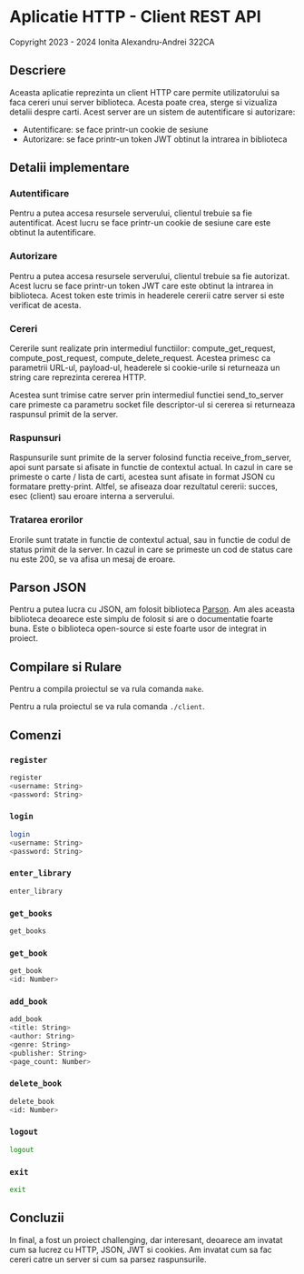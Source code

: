 # Aplicatie HTTP - Client REST API

Copyright 2023 - 2024 Ionita Alexandru-Andrei 322CA

## Descriere

Aceasta aplicatie reprezinta un client HTTP care permite utilizatorului sa faca
cereri unui server biblioteca. Acesta poate crea, sterge si vizualiza detalii
despre carti. Acest server are un sistem de autentificare si autorizare:

- Autentificare: se face printr-un cookie de sesiune
- Autorizare: se face printr-un token JWT obtinut la intrarea in biblioteca

## Detalii implementare

### Autentificare

Pentru a putea accesa resursele serverului, clientul trebuie sa fie autentificat.
Acest lucru se face printr-un cookie de sesiune care este obtinut la autentificare.

### Autorizare

Pentru a putea accesa resursele serverului, clientul trebuie sa fie autorizat.
Acest lucru se face printr-un token JWT care este obtinut la intrarea in biblioteca.
Acest token este trimis in headerele cererii catre server si este verificat de acesta.

### Cereri

Cererile sunt realizate prin intermediul functiilor: compute_get_request, compute_post_request,
compute_delete_request. Acestea primesc ca parametrii URL-ul, payload-ul, headerele si
cookie-urile si returneaza un string care reprezinta cererea HTTP.

Acestea sunt trimise catre server prin intermediul functiei send_to_server care primeste
ca parametru socket file descriptor-ul si cererea si returneaza raspunsul primit de la server.

### Raspunsuri

Raspunsurile sunt primite de la server folosind functia receive_from_server,
apoi sunt parsate si afisate in functie de contextul actual.
In cazul in care se primeste o carte / lista de carti, acestea
sunt afisate in format JSON cu formatare pretty-print. Altfel, se afiseaza doar rezultatul
cererii: succes, esec (client) sau eroare interna a serverului.

### Tratarea erorilor

Erorile sunt tratate in functie de contextul actual, sau in functie de codul
de status primit de la server. In cazul in care se primeste un cod de status
care nu este 200, se va afisa un mesaj de eroare.

## Parson JSON

Pentru a putea lucra cu JSON, am folosit biblioteca [Parson](https://github.com/kgabis/parson).
Am ales aceasta biblioteca deoarece este simplu de folosit si are o documentatie
foarte buna. Este o biblioteca open-source si este foarte usor de integrat in proiect.

## Compilare si Rulare

Pentru a compila proiectul se va rula comanda `make`.

Pentru a rula proiectul se va rula comanda `./client`.

## Comenzi

### `register`

```bash
register
<username: String>
<password: String>
```

### `login`

```bash
login
<username: String>
<password: String>
```

### `enter_library`

```bash
enter_library
```

### `get_books`

```bash
get_books
```

### `get_book`

```bash
get_book
<id: Number>
```

### `add_book`

```bash
add_book
<title: String>
<author: String>
<genre: String>
<publisher: String>
<page_count: Number>
```

### `delete_book`

```bash
delete_book
<id: Number>
```

### `logout`

```bash
logout
```

### `exit`

```bash
exit
```

## Concluzii

In final, a fost un proiect challenging, dar interesant, deoarece
am invatat cum sa lucrez cu HTTP, JSON, JWT si cookies. Am invatat
cum sa fac cereri catre un server si cum sa parsez raspunsurile.
